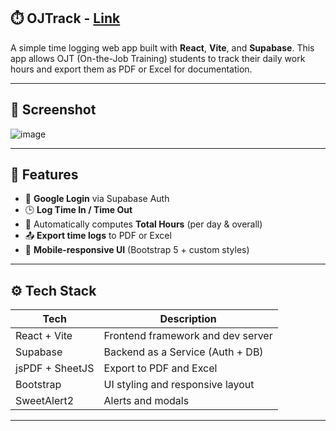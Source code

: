 ## ⏱️ OJTrack - [Link](https://ojtrack.vercel.app/)

A simple time logging web app built with **React**, **Vite**, and **Supabase**. This app allows OJT (On-the-Job Training) students to track their daily work hours and export them as PDF or Excel for documentation.

---

## 📸 Screenshot

![image](https://github.com/user-attachments/assets/39f54641-3293-4976-ac05-a8cc5695845c)

---

## 🚀 Features

- 🔐 **Google Login** via Supabase Auth
- 🕒 **Log Time In / Time Out**
- 🧮 Automatically computes **Total Hours** (per day & overall)
- 📤 **Export time logs** to PDF or Excel
- 📱 **Mobile-responsive UI** (Bootstrap 5 + custom styles)

---

## ⚙️ Tech Stack

| Tech             | Description                       |
|------------------|-----------------------------------|
| React + Vite     | Frontend framework and dev server |
| Supabase         | Backend as a Service (Auth + DB)  |
| jsPDF + SheetJS  | Export to PDF and Excel           |
| Bootstrap        | UI styling and responsive layout  |
| SweetAlert2      | Alerts and modals                 |

---
